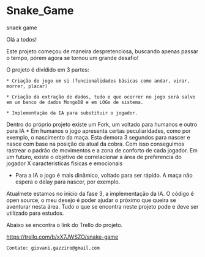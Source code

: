 # Snake_Game
snaek game


Olá a todos!


  Este projeto começou de maneira despretenciosa, buscando apenas passar o tempo,
pórem agora se tornou um grande desafio! 

  O projeto é divídido em 3 partes:
    
    * Criação do jogo em si (funcionalidades básicas como andar, virar, morrer, placar)
    
    * Criação da extração de dados, tudo o que ocorrer no jogo será salvo em um banco de dados MongoDB e em LOGs de sistema. 
    
    * Implementação da IA para substituir o jogador.
   
   Dentro do próprio projeto existe um Fork, um voltado para humanos e outro para IA
    * Em humanos o jogo apresenta certas peculiaridades, como por exemplo, o nascimento da maça. Esta demora 3 segundos para nascer
      e nasce com base na posição da atual da cobra. Com isso conseguimos rastrear o padrão de movimentos e a zona de conforto de 
      cada jogador. Em um futuro, existe o objetivo de correlacionar a área de preferencia do jogador X caracteristicas fisicas e
      emocionais
   
   * Para a IA o jogo é mais dinâmico, voltado para ser rápido. A maça não espera o delay para nascer, por exemplo.
   
   
   
   Atualmete estamos no inicio da fase 3, a implementação da IA. O código é open source, o meu desejo é poder ajudar o próximo
   que queira se aventurar nesta área. Tudo o que se encontra neste projeto pode e deve ser utilizado para estudos.
   
   
   Abaixo se encontra o link do Trello do projeto.
   
   https://trello.com/b/xX7JWSZO/snake-game
    
    
    Contato: giovani.gazziro@gmail.com
